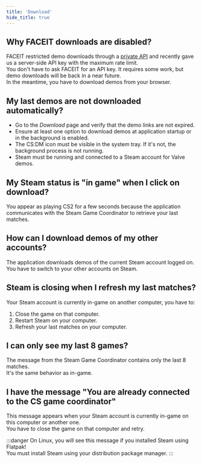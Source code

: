 ```yaml
---
title: 'Download'
hide_title: true
---
```


## Why FACEIT downloads are disabled?

FACEIT restricted demo downloads through a [private API](https://docs.faceit.com/getting-started/Guides/download-api) and recently gave us a server-side API key with the maximum rate limit.  
You don't have to ask FACEIT for an API key. It requires some work, but demo downloads will be back in a near future.  
In the meantime, you have to download demos from your browser.

## My last demos are not downloaded automatically?

- Go to the _Download_ page and verify that the demo links are not expired.
- Ensure at least one option to download demos at application startup or in the background is enabled.
- The CS:DM icon must be visible in the system tray. If it's not, the background process is not running.
- Steam must be running and connected to a Steam account for Valve demos.

## My Steam status is "in game" when I click on download?

You appear as playing CS2 for a few seconds because the application communicates with the Steam Game Coordinator to
retrieve your last matches.

## How can I download demos of my other accounts?

The application downloads demos of the current Steam account logged on.  
You have to switch to your other accounts on Steam.

## Steam is closing when I refresh my last matches?

Your Steam account is currently in-game on another computer, you have to:

1. Close the game on that computer.
2. Restart Steam on your computer.
3. Refresh your last matches on your computer.

## I can only see my last 8 games?

The message from the Steam Game Coordinator contains only the last 8 matches.  
It's the same behavior as in-game.

## I have the message "You are already connected to the CS game coordinator"

This message appears when your Steam account is currently in-game on this computer or another one.  
You have to close the game on that computer and retry.

:::danger
On Linux, you will see this message if you installed Steam using Flatpak!  
You must install Steam using your distribution package manager.
:::
